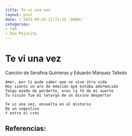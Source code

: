 ```yaml
---
title: Te vi una vez
layout: post
date: \'2023-09-24 17:21:12 -0000\'
categories:
- tab
- Dúo Pajarito
---
```


# Te vi una vez

Canción de Serafina Quinteras y Eduardo Márquez Talledo

~~~
Amor, por ti pude saber que se vive otra vida
Hoy siento un aro de emoción que estaba adormecida
Tengo miedo de perderte, eres la fé de mi suerte
Tu visión fue mi letargo de un divino despertar
~~~

~~~
Te vi una vez, envuelta en el misterio
De un sugestivo 
Y entre el cres
~~~

Referencias:
- 
